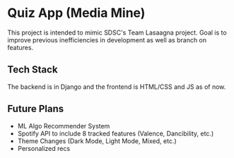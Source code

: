 # Quiz App (Media Mine)
This project is intended to mimic SDSC's Team Lasaagna project. Goal is to improve previous inefficiencies in development as well as branch on features.

## Tech Stack
The backend is in Django and the frontend is HTML/CSS and JS as of now.

## Future Plans
- ML Algo Recommender System
- Spotify API to include 8 tracked features (Valence, Dancibility, etc.)
- Theme Changes (Dark Mode, Light Mode, Mixed, etc.)
- Personalized recs
